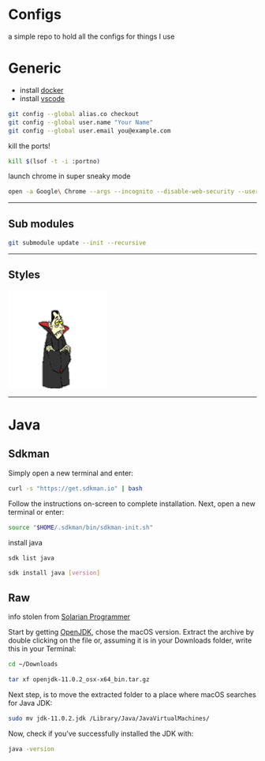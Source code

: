 # Configs

a simple repo to hold all the configs for things I use

# Generic

- install [docker](https://www.docker.com/products/docker-desktop)
- install [vscode](https://code.visualstudio.com/)

```bash
git config --global alias.co checkout
git config --global user.name "Your Name"
git config --global user.email you@example.com
```

kill the ports!
```bash
kill $(lsof -t -i :portno)
```

launch chrome in super sneaky mode

```bash
open -a Google\ Chrome --args --incognito --disable-web-security --user-data-dir --disable-features=CrossSiteDocumentBlockingIfIsolating,CrossSiteDocumentBlockingAlways
```
---

## Sub modules

```bash
git submodule update --init --recursive
```
---

## Styles

 [![draculatheme](/dracula/dracula.gif)](https://draculatheme.com/)

 ---

# Java

## Sdkman

Simply open a new terminal and enter:

```bash
curl -s "https://get.sdkman.io" | bash
```

Follow the instructions on-screen to complete installation.
Next, open a new terminal or enter:

```bash
source "$HOME/.sdkman/bin/sdkman-init.sh"
```

install java
```bash
sdk list java
```

```bash
sdk install java [version]
```

## Raw
info stolen from [Solarian Programmer](https://solarianprogrammer.com/2018/09/28/installing-openjdk-macos/)

Start by getting [OpenJDK](http://jdk.java.net/11/), chose the macOS version. Extract the archive by double clicking on the file or, assuming it is in your Downloads folder, write this in your Terminal:

```bash
cd ~/Downloads
```
```bash
tar xf openjdk-11.0.2_osx-x64_bin.tar.gz
```

Next step, is to move the extracted folder to a place where macOS searches for Java JDK:

```bash
sudo mv jdk-11.0.2.jdk /Library/Java/JavaVirtualMachines/
```
Now, check if you’ve successfully installed the JDK with:

```bash
java -version
```